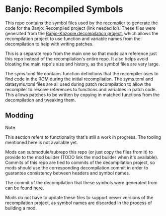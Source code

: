 # Banjo: Recompiled Symbols

This repo contains the symbol files used by the [recompiler](https://github.com/N64Recomp/N64Recomp) to generate the code for the Banjo: Recompiled project (link needed lol).
These files were generated from the [Banjo-Kazooie decompilation project](https://gitlab.com/banjo.decomp/banjo-kazooie), which allows the recompilation project to use function and variable names from the decompilation to help with writing patches.

This is a separate repo from the main one so that mods can reference just this repo instead of the recompilation's entire repo. It also helps avoid bloating the main repo's size and history, as the symbol files are very large.

The syms.toml file contains function definitions that the recompiler uses to find code in the ROM during the initial recompilation. The syms.toml and datasyms.toml files are all used during patch recompilation to allow the recompiler to resolve references to functions and variables in patch code. This allows patches to be written by copying in matched functions from the decompilation and tweaking them.

## Modding

> [!NOTE]
> This section refers to functionality that's still a work in progress. The tooling mentioned here is not available yet.

Mods can submodule/subrepo this repo (or just copy the files from it) to provide to the mod builder (TODO link the mod builder when it's available). Commits of this repo are tied to commits of the decompilation project, so mods should use the corresponding decompilation commit in order to guarantee consistency between headers and symbol names.

The commit of the decompilation that these symbols were generated from can be found [here](https://gitlab.com/banjo.decomp/banjo-kazooie/-/tree/fd208f77ca80cc07a7adbeb205a3c40dd8fa4539).

Mods do not have to update these files to support newer versions of the recompilation project, as symbol names are discarded in the process of building a mod.
